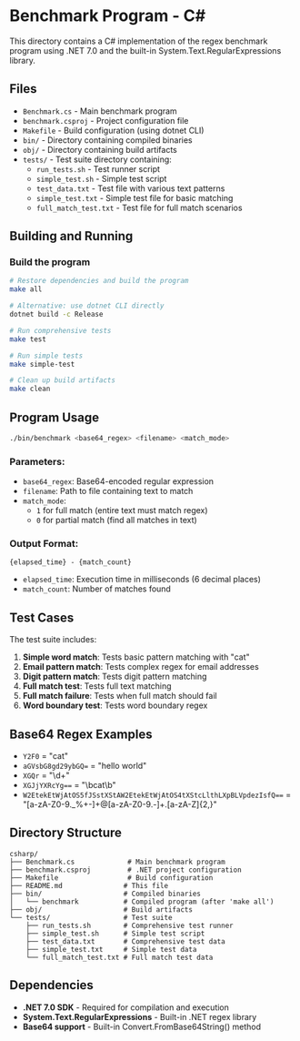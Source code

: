 # Benchmark Program - C#

This directory contains a C# implementation of the regex benchmark program using .NET 7.0 and the built-in System.Text.RegularExpressions library.

## Files

- `Benchmark.cs` - Main benchmark program
- `benchmark.csproj` - Project configuration file
- `Makefile` - Build configuration (using dotnet CLI)
- `bin/` - Directory containing compiled binaries
- `obj/` - Directory containing build artifacts
- `tests/` - Test suite directory containing:
  - `run_tests.sh` - Test runner script
  - `simple_test.sh` - Simple test script
  - `test_data.txt` - Test file with various text patterns
  - `simple_test.txt` - Simple test file for basic matching
  - `full_match_test.txt` - Test file for full match scenarios

## Building and Running

### Build the program
```bash
# Restore dependencies and build the program
make all

# Alternative: use dotnet CLI directly
dotnet build -c Release

# Run comprehensive tests
make test

# Run simple tests
make simple-test

# Clean up build artifacts
make clean
```

## Program Usage

```bash
./bin/benchmark <base64_regex> <filename> <match_mode>
```

### Parameters:
- `base64_regex`: Base64-encoded regular expression
- `filename`: Path to file containing text to match
- `match_mode`: 
  - `1` for full match (entire text must match regex)
  - `0` for partial match (find all matches in text)

### Output Format:
```
{elapsed_time} - {match_count}
```
- `elapsed_time`: Execution time in milliseconds (6 decimal places)
- `match_count`: Number of matches found

## Test Cases

The test suite includes:

1. **Simple word match**: Tests basic pattern matching with "cat"
2. **Email pattern match**: Tests complex regex for email addresses
3. **Digit pattern match**: Tests digit pattern matching
4. **Full match test**: Tests full text matching
5. **Full match failure**: Tests when full match should fail
6. **Word boundary test**: Tests word boundary regex

## Base64 Regex Examples

- `Y2F0` = "cat"
- `aGVsbG8gd29ybGQ=` = "hello world"
- `XGQr` = "\d+"
- `XGJjYXRcYg==` = "\bcat\b"
- `W2EtekEtWjAtOS5fJSstXStAW2EtekEtWjAtOS4tXStcLlthLXpBLVpdezIsfQ==` = "[a-zA-Z0-9._%+-]+@[a-zA-Z0-9.-]+\.[a-zA-Z]{2,}"

## Directory Structure

```
csharp/
├── Benchmark.cs             # Main benchmark program
├── benchmark.csproj         # .NET project configuration
├── Makefile                 # Build configuration
├── README.md               # This file
├── bin/                    # Compiled binaries
│   └── benchmark           # Compiled program (after 'make all')
├── obj/                    # Build artifacts
└── tests/                  # Test suite
    ├── run_tests.sh        # Comprehensive test runner
    ├── simple_test.sh      # Simple test script
    ├── test_data.txt       # Comprehensive test data
    ├── simple_test.txt     # Simple test data
    └── full_match_test.txt # Full match test data
```

## Dependencies

- **.NET 7.0 SDK** - Required for compilation and execution
- **System.Text.RegularExpressions** - Built-in .NET regex library
- **Base64 support** - Built-in Convert.FromBase64String() method 